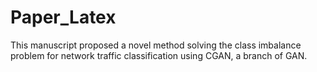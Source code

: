 # Paper_Latex

This manuscript proposed a novel method solving the class imbalance problem for network traffic classification using CGAN, a branch of GAN.
